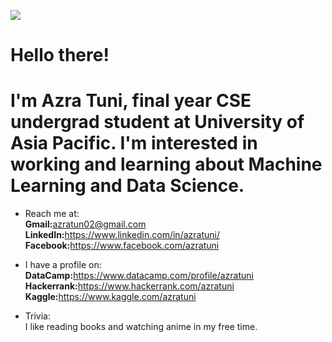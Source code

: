 ![](https://komarev.com/ghpvc/?azratuni)

<h1>Hello there!</h1>
<h1>I'm Azra Tuni, final year CSE undergrad student at University of Asia Pacific. I'm interested in working and learning about <b>Machine Learning and Data Science</b>.</h1>

- Reach me at: 
<br><b>Gmail:</b>azratun02@gmail.com<br>
<b>LinkedIn:</b>https://www.linkedin.com/in/azratuni/<br>
<b>Facebook:</b>https://www.facebook.com/azratuni<br>

- I have a profile on: 
<br><b>DataCamp:</b>https://www.datacamp.com/profile/azratuni<br>
<b>Hackerrank:</b>https://www.hackerrank.com/azratuni<br>
<b>Kaggle:</b>https://www.kaggle.com/azratuni<br>

- Trivia: 
<br>I like reading books and watching anime in my free time. 
